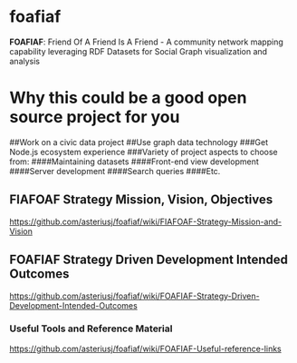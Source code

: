 # foafiaf
__FOAFIAF__: Friend Of A Friend Is A Friend - A community network mapping capability leveraging RDF Datasets for Social Graph visualization and analysis



# Why this could be a good open source project for you
##Work on a civic data project
##Use graph data technology
###Get Node.js ecosystem experience
###Variety of project aspects to choose from:
####Maintaining datasets
####Front-end view development
####Server development
####Search queries
####Etc.





## FIAFOAF Strategy Mission, Vision, Objectives
https://github.com/asteriusj/foafiaf/wiki/FIAFOAF-Strategy-Mission-and-Vision

## FOAFIAF Strategy Driven Development Intended Outcomes
https://github.com/asteriusj/foafiaf/wiki/FOAFIAF-Strategy-Driven-Development-Intended-Outcomes





### Useful Tools and Reference Material
https://github.com/asteriusj/foafiaf/wiki/FOAFIAF-Useful-reference-links

